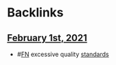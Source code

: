 
# Backlinks
## [February 1st, 2021](<February 1st, 2021.md>)
- #[FN](<FN.md>) excessive quality [standards](<standards.md>)

